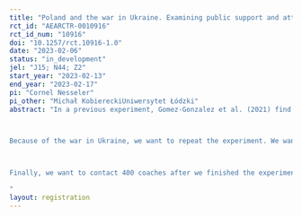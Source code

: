 ```yaml
---
title: "Poland and the war in Ukraine. Examining public support and attitudes."
rct_id: "AEARCTR-0010916"
rct_id_num: "10916"
doi: "10.1257/rct.10916-1.0"
date: "2023-02-06"
status: "in_development"
jel: "J15; N44; Z2"
start_year: "2023-02-13"
end_year: "2023-02-17"
pi: "Cornel Nesseler"
pi_other: "Michał KobiereckiUniwersytet Łódzki"
abstract: "In a previous experiment, Gomez-Gonzalez et al. (2021) find that people with Ukrainian-sounding names suffer from discrimination when contacting amateur football clubs. Specifically, they examined Ukrainian, German, and Belarussian-sounding names in Poland.  

Because of the war in Ukraine, we want to repeat the experiment. We want to examine if the attitude towards people with Ukrainian-sounding names changed. We want to contact half of the clubs with an additional signal – namely, we want to see if a small text below the application “Peace for Ukraine” changes the response rate. This gives us an opportunity to see if discrimination changed compared to our previous analysis. Additionally, we can examine if this change is connected towards the attitude of the applicants.

Finally, we want to contact 400 coaches after we finished the experiment and ask them to participate in the survey. The survey includes questions regarding the coaches age, the team’s composition, and similar related questions. 
"
layout: registration
---
```


